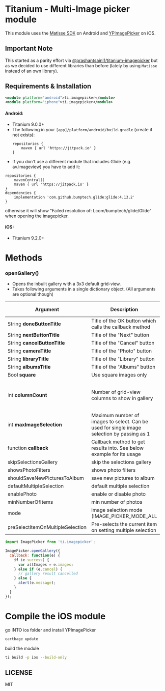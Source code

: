 # Titanium - Multi-Image picker module

This module uses the [Matisse SDK](https://github.com/zhihu/Matisse) on Android and [YPImagePicker](https://github.com/Yummypets/YPImagePicker) on iOS.

## Important Note

This started as a parity effort via [@prashantsaini1/titanium-imagepicker](https://github.com/prashantsaini1/titanium-imagepicker) but as we decided to use different libraries than before (lately by using `Matisse` instead of an own library).

## Requirements & Installation

```xml
<module platform="android">ti.imagepicker</module>
<module platform="iphone">ti.imagepicker</module>
```

#### Android:
- Titanium 9.0.0+
- The following in your `[app]/platform/android/build.gradle` (create if not exists):
  ```
  repositories {
	  maven { url 'https://jitpack.io' }
  }
  ```

* If you don't use a different module that includes Glide (e.g. av.imageview) you have to add it:
```
repositories {
	mavenCentral()
	maven { url 'https://jitpack.io' }
}
dependencies {
	implementation 'com.github.bumptech.glide:glide:4.13.2'
}
```
otherwise it will show "Failed resolution of: Lcom/bumptech/glide/Glide" when opening the imagepicker.

#### iOS:
* Titanium 9.2.0+


# Methods

### openGallery()

- Opens the inbuilt gallery with a 3x3 default grid-view.
- Takes following arguments in a single dictionary object. (All arguments are optional though)

| Argument                     | Description                                                                                | Default Value                          | Platform     |
| ---------------------------- | ------------------------------------------------------------------------------------------ | -------------------------------------- | ------------ |
| String **doneButtonTitle**   | Title of the OK button which calls the callback method                                     | Done                                   | Android, iOS |
| String **nextButtonTitle**   | Title of the "Next" button                                                                 | Next                                   | iOS          |
| String **cancelButtonTitle** | Title of the "Cancel" button                                                               | Cancel                                 | iOS          |
| String **cameraTitle**       | Title of the "Photo" button                                                                | Photo                                  | iOS          |
| String **libraryTitle**      | Title of the "Library" button                                                              | Library                                | iOS          |
| String **albumsTitle**       | Title of the "Albums" button                                                               | Albums                                 | iOS          |
| Bool **square**              | Use square images only                                                                     | `false`                                | iOS          |
| int **columnCount**          | Number of grid-view columns to show in gallery                                             | 3 (2 to 5 on Android, no limit on iOS) | , iOS        |
| int **maxImageSelection**    | Maximum number of images to select. Can be used for single image selection by passing as 1 | No limit                               | Android      |
| function **callback**        | Callback method to get results into. See below example for its usage                       | none                                   | Android, iOS |
| skipSelectionsGallery        | skip the selections gallery                                                                | `false`                                | iOS          |
| showsPhotoFilters            | shows photo filters                                                                        | `false`                                | iOS          |
| shouldSaveNewPicturesToAlbum | save new pictures to album                                                                 | `false`                                | iOS          |
| defaultMultipleSelection     | default multiple selection                                                                 | `false`                                | iOS          |
| enablePhoto                  | enable or disable photo                                                                    | `false`                                | iOS          |
| minNumberOfItems             | min number of photos                                                                       | 1                                      | iOS          |
| mode                         | image selection mode (IMAGE_PICKER_MODE_ALL | _PHOTO | _LIBRARY                            | IMAGE_PICKER_MODE_ALL                  | iOS          |
| preSelectItemOnMultipleSelection | Pre-selects the current item on setting multiple selection                             | `true`                                 | iOS          |

```javascript
import ImagePicker from 'ti.imagepicker';

ImagePicker.openGallery({
  callback: function(e) {
    if (e.success) {
      var allImages = e.images;
    } else if (e.cancel) {
      // gallery result cancelled
    } else {
      alert(e.message);
    }
  }
});
```

# Compile the iOS module

go INTO ios folder and install YPImagePicker

```bash
carthage update
```

build the module

```bash
ti build -p ios --build-only
```

## LICENSE

MIT
